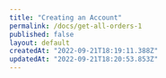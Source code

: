 ```yaml
---
title: "Creating an Account"
permalink: /docs/get-all-orders-1
published: false
layout: default
createdAt: "2022-09-21T18:19:11.388Z"
updatedAt: "2022-09-21T18:20:53.853Z"
---
```

